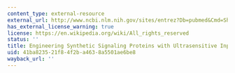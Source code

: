 ```yaml
---
content_type: external-resource
external_url: http://www.ncbi.nlm.nih.gov/sites/entrez?Db=pubmed&Cmd=ShowDetailView&TermToSearch=17515908&ordinalpos=7&itool=EntrezSystem2.PEntrez.Pubmed.Pubmed_ResultsPanel.Pubmed_RVDocSum
has_external_license_warning: true
license: https://en.wikipedia.org/wiki/All_rights_reserved
status: ''
title: Engineering Synthetic Signaling Proteins with Ultrasensitive Input/Output Control
uid: 41ba8235-21f8-4f2b-a463-8a5501ae6be8
wayback_url: ''
---
```

